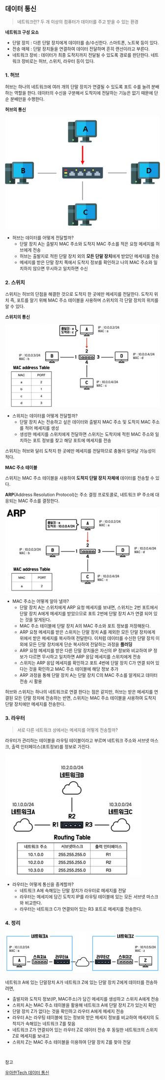 ## 데이터 통신

> 네트워크란? 두 개 이상의 컴퓨터가 데이터를 주고 받을 수 있는 환경

**네트워크 구성 요소**

- 단말 장치 : 다른 단말 장치에게 데이터를 송/수신한다. 스마트폰, 노트북 등이 있다.
- 전송 매체 : 단말 장치들을 연결하여 데이터 전달하며 흔히 랜선이라고 부른다.
- 네트워크 장비 : 데이터가 최종 도착지까지 전달될 수 있도록 경로를 판단한다. 네트워크 장비로는 허브, 스위치, 라우터 등이 있다.

### 1. 허브

허브는 하나의 네트워크에 여러 개의 단말 장치가 연결될 수 있도록 포트 수를 늘려 분배하는 역할을 한다. 데이터의 수신을 구분해서 도착지에 전달하는 기능은 없기 때문에 단순 분배만을 수행한다.

**허브의 통신**

![img](https://github.com/dilmah0203/TIL/blob/main/Image/Hub.png)

- 허브는 데이터를 어떻게 전달할까?
  - 단말 장치 A는 출발지 MAC 주소와 도착지 MAC 주소를 적은 요청 메세지를 허브에게 전송
  - 허브는 출발지로 적힌 단말 장치 외의 **모든 단말 장치**에게 받았던 메세지를 전송
  - 메세지를 받은 단말 장치 쪽에서 도착지 정보를 확인하고 나의 MAC 주소와 일치하지 않으면 무시하고 일치하면 수신

### 2. 스위치

스위치는 허브의 단점을 해결한 것으로 도착지 한 곳에만 메세지를 전달한다. 도착지 위치 즉, 포트를 알기 위해 MAC 주소 테이블을 사용하며 스위치의 각 단말 장치의 위치를 알 수 있다.

**스위치의 통신**

![img2](https://github.com/dilmah0203/TIL/blob/main/Image/Switch.png)

- 스위치는 데이터를 어떻게 전달할까?
  - 단말 장치 A는 전송하고 싶은 데이터와 출발지 MAC 주소 및 도착지 MAC 주소를 적어 메세지를 생성
  - 생성한 메세지를 스위치에게 전달하면 스위치는 도착지에 적힌 MAC 주소와 일치하는 포트 정보를 찾고 해당 포트에 메세지를 전송

스위치는 허브와 달리 도착지 한 곳에만 메세지를 전달하므로 충돌이 일어날 가능성이 적다.

**MAC 주소 테이블**

스위치는 MAC 주소 테이블을 사용하여 **도착지 단말 장치 자체에** 데이터를 전송할 수 있다.

**ARP**(Address Resolution Protocol)는 주소 결정 프로토콜로, 네트워크 IP 주소에 대응되는 MAC 주소를 결정한다. 

![img3](https://github.com/dilmah0203/TIL/blob/main/Image/ARP.png)

- MAC 주소는 어떻게 알아 낼까?
  - 단말 장치 A는 스위치에게 ARP 요청 메세지를 보내면, 스위치는 2번 포트에서 단말 장치 A에게 메세지를 받았으므로 포트 2번에 단말 장치 A가 연결 되어 있는 것을 알게된다.
  - MAC 주소 테이블에 단말 장치 A의 MAC 주소와 포트 정보를 저장해둔다.
  - ARP 요청 메세지를 받은 스위치는 단말 장치 A를 제외한 모든 단말  장치에게 위에서 받은 메세지를 복사하여 전달한다. 이처럼 데이터를 수신한 단말 장치 이외에 모든 단말 장치에게 단순 복사하여 전달하는 과정을 **플러딩**
  - ARP 요청 메세지를 받은 다른 단말 장치들은 자신의 IP 정보와 비교하여 IP 정보가 다르면 무시하고 일치하면 ARP 응답 메세지를 스위치에게 전송
  - 스위치는 ARP 응답 메세지를 확인하고 포트 4번에 단말 장치 C가 연결 되어 있다는 것을 확인하고 MAC 주소 테이블에 해당 정보 추가
  - ARP 과정을 통해 단말 장치 A는 단말 장치 C의 MAC 주소를 알게되고 데이터 전송 시 활용

허브와 스위치는 하나의 네트워크로 연결 한다는 점은 같지만, 허브는 받은 메세지를 연결된 모든 단말 장치에 전송하는 반면, 스위치는 MAC 주소 테이블을 사용하여 도착지 단말 장치에만 메세지를 전송한다.

### 3. 라우터

> 서로 다른 네트워크 상에서는 메세지를 어떻게 전송할까?

라우터가 관리하는 테이블을 라우팅 테이블이라고 부르며 네트워크 주소와 서브넷 마스크, 출력 인터페이스(포트정보)를 정보로 가진다.

![img4](https://github.com/dilmah0203/TIL/blob/main/Image/Router.png)

- 라우터는 어떻게 통신을 중계할까?
  - 네트워크 A에 속해있는 단말 장치가 라우터로 메세지를 전달
  - 라우터는 메세지에 담긴 도착지 IP를 라우팅 테이블에 있는 모든 서브넷 마스크와 비교한다.
  - 라우터는 네트워크 C가 연결되어 있는 R3 포트로 메세지를 전송한다.


### 4. 정리

![img5](https://github.com/dilmah0203/TIL/blob/main/Image/Network.png)

네트워크 A에 있는 단말장치 A가 네트워크 Z에 있는 단말 장치 Z에게 데이터를 전송하려면,

  - 출발지와 도착지 정보(IP, MAC주소)가 담긴 메세지를 생성하고 스위치 A에게 전송
  - 스위치 A는 MAC 주소 테이블을 활용해 네트워크 A에 단말 장치 Z가 있는지 확인
  - 단말 장치 Z가 없다는 것을 확인하고 라우터 A에게 메세지 전송
  - 라우터 A는 라우팅 테이블에 있는 정보와 받은 메세지 정보를 비교하여 메세지의 도착지가 속해있는 네트워크 Z를 찾음
  - 네트워크 Z가 연결되어 있는 라우터 Z로 데이터 전송 후 동일한 네트워크의 스위치 Z로 메세지를 보내고
  - 스위치 Z는 MAC 주소 테이블을 이용하여 단말 장치 Z를 찾아 전달 

<br>

참고

[우아한Tech 데이터 통신](https://www.youtube.com/watch?v=EkNk8YeqZyM&list=PLgXGHBqgT2TvpJ_p9L_yZKPifgdBOzdVH&index=25)
